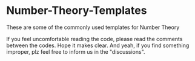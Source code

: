 # Number-Theory-Templates
These are some of the commonly used templates for Number Theory

If you feel uncomfortable reading the code, please read the comments between the codes. Hope it makes clear.
And yeah, if you find something improper, plz feel free to inform us in the "discussions".
